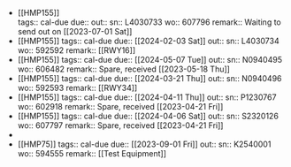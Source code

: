- [[HMP155]]  
  tags:: cal-due
  due::
  out::
  sn:: L4030733
  wo:: 607796
  remark:: Waiting to send out on [[2023-07-01 Sat]]
- [[HMP155]] 
  tags:: cal-due
  due:: [[2024-02-03 Sat]]
  out::
  sn:: L4030734
  wo:: 592592
  remark:: [[RWY16]]
- [[HMP155]] 
  tags:: cal-due
  due:: [[2024-05-07 Tue]] 
  out:: 
  sn:: N0940495
  wo:: 606482
  remark:: Spare, received [[2023-05-18 Thu]]
- [[HMP155]] 
  tags:: cal-due
  due:: [[2024-03-21 Thu]] 
  out::
  sn:: N0940496
  wo:: 592593
  remark:: [[RWY34]]
- [[HMP155]] 
  tags:: cal-due
  due:: [[2024-04-11 Thu]]
  out:: 
  sn:: P1230767
  wo:: 602918
  remark:: Spare, received [[2023-04-21 Fri]]
- [[HMP155]] 
  tags:: cal-due
  due:: [[2024-04-06 Sat]]
  out:: 
  sn:: S2320126
  wo:: 607797
  remark:: Spare, received [[2023-04-21 Fri]]
-
- [[HMP75]] 
  tags:: cal-due
  due:: [[2023-09-01 Fri]]
  out::
  sn:: K2540001
  wo:: 594555
  remark:: [[Test Equipment]]
